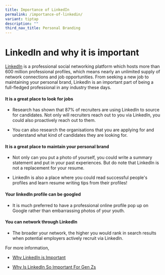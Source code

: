 ```yaml
---
title: Importance of LinkedIn
permalink: /importance-of-linkedin/
variant: tiptap
description: ""
third_nav_title: Personal Branding
---
```

<h1>LinkedIn and why it is important</h1>
<p><a href="https://www.linkedin.com/" class="wixui-rich-text__text" rel="noopener noreferrer nofollow" target="_blank"><u>LinkedIn</u></a> is&nbsp;a professional
social networking platform which hosts more than 600 million professional
profiles, which means nearly an unlimited supply of network connections
and job opportunities. From seeking a new job to maintaining your personal
brand, LinkedIn is an important part of being a full-fledged professional
in any industry these days.</p>
<h4>It is a great place to look for jobs</h4>
<ul>
<li>
<p>Research has shown that&nbsp;87%&nbsp;of recruiters are using LinkedIn&nbsp;to
source for candidates. Not only will recruiters reach out to you via LinkedIn,
you could also proactively reach out to them.&nbsp;</p>
</li>
<li>
<p>You can also research the organisations that you are applying for and
understand what kind of candidates they are looking for.</p>
</li>
</ul>
<h4>It is a great place to maintain your personal brand</h4>
<ul>
<li>
<p>Not only can you put a photo of yourself, you could write a summary statement
and put in your past experiences. But do note that LinkedIn is not a replacement
for your resume.</p>
</li>
<li>
<p>LinkedIn is also a place where you could read successful people's profiles
and learn resume writing tips from their profiles!</p>
</li>
</ul>
<h4>Your linkedIn profile can be googled</h4>
<ul>
<li>
<p>It is much preferred to have&nbsp;a professional online profile pop up
on Google rather than embarrassing photos of your youth.&nbsp;</p>
</li>
</ul>
<h4>You can network through LinkedIn</h4>
<ul>
<li>
<p>The broader your network, the higher you would rank in search results
when potential employers actively recruit via LinkedIn.</p>
</li>
</ul>
<p>For more information,</p>
<ul>
<li>
<p><a href="https://www.topresume.com/career-advice/why-linkedin-is-important" class="wixui-rich-text__text" rel="noopener noreferrer nofollow" target="_blank"><u>Why LinkedIn is Important</u></a>
</p>
</li>
<li>
<p><a href="https://www.channelnewsasia.com/today/big-read/big-read-networking-digital-age-youths-linkedin-social-media-platforms-4279876" class="wixui-rich-text__text" rel="noopener noreferrer nofollow" target="_blank"><u>Why Is LinkedIn So Important For Gen Zs</u></a>
</p>
</li>
</ul>
<p></p>
